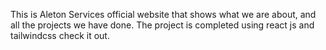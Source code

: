 This is Aleton Services official website that shows what we are about, and all the projects we have done.
The project is completed using react js and tailwindcss
check it out.